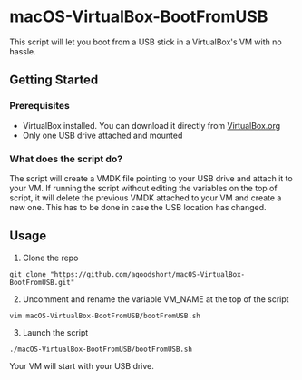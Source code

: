 # macOS-VirtualBox-BootFromUSB

This script will let you boot from a USB stick in a VirtualBox's VM with no hassle.

## Getting Started

### Prerequisites

- VirtualBox installed. You can download it directly from [VirtualBox.org](https://www.virtualbox.org/wiki/Downloads)
- Only one USB drive attached and mounted

### What does the script do?

The script will create a VMDK file pointing to your USB drive and attach it to your VM.
If running the script without editing the variables on the top of script, it will delete the previous VMDK attached to your VM and create a new one. This has to be done in case the USB location has changed.
 
## Usage

1. Clone the repo

```
git clone "https://github.com/agoodshort/macOS-VirtualBox-BootFromUSB.git"
```

2. Uncomment and rename the variable VM_NAME at the top of the script

```
vim macOS-VirtualBox-BootFromUSB/bootFromUSB.sh
```

3. Launch the script

```
./macOS-VirtualBox-BootFromUSB/bootFromUSB.sh
```
Your VM will start with your USB drive.
